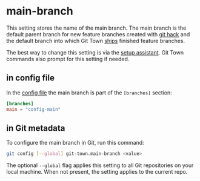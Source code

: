 # main-branch

This setting stores the name of the main branch. The main branch is the default
parent branch for new feature branches created with
[git hack](../commands/hack.md) and the default branch into which Git Town
[ships](../commands/ship.md) finished feature branches.

The best way to change this setting is via the
[setup assistant](../configuration.md). Git Town commands also prompt for this
setting if needed.

## in config file

In the [config file](../configuration-file.md) the main branch is part of the
`[branches]` section:

```toml
[branches]
main = "config-main"
```

## in Git metadata

To configure the main branch in Git, run this command:

```bash
git config [--global] git-town.main-branch <value>
```

The optional `--global` flag applies this setting to all Git repositories on
your local machine. When not present, the setting applies to the current repo.
